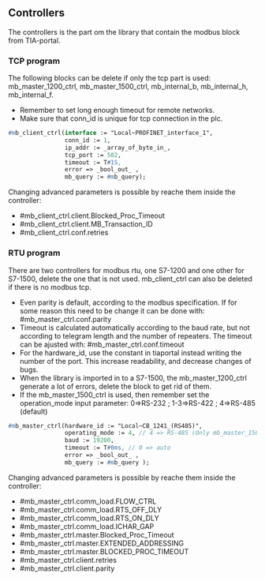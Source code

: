 ## Controllers

The controllers is the part om the library that contain the modbus block from TIA-portal.

### TCP program
The following blocks can be delete if only the tcp part is used: mb_master_1200_ctrl, mb_master_1500_ctrl, mb_internal_b, mb_internal_h, mb_internal_f.
- Remember to set long enough timeout for remote networks.
- Make sure that conn_id is unique for tcp connection in the plc.

```pascal
#mb_client_ctrl(interface := "Local~PROFINET_interface_1", 
                conn_id := 1, 
                ip_addr := _array_of_byte_in_,
                tcp_port := 502,
                timeout := T#1S,
                error => _bool_out_ ,
                mb_query := #mb_query);
```

Changing advanced parameters is possible by reache them inside the controller:   
- #mb_client_ctrl.client.Blocked_Proc_Timeout
- #mb_client_ctrl.client.MB_Transaction_ID   
- #mb_client_ctrl.conf.retries

### RTU program
There are two controllers for modbus rtu, one S7-1200 and one other for S7-1500, delete the one that is not used. mb_client_ctrl can also be deleted if there is no modbus tcp.

- Even parity is default, according to the modbus specification. If for some reason this need to be change it can be done with: #mb_master_ctrl.conf.parity
- Timeout is calculated automatically according to the baud rate, but not according to telegram length and the number of repeaters. The timeout can be ajusted with: #mb_master_ctrl.conf.timeout
- For the hardware_id, use the constant in tiaportal instead writing the number of the port. This increase readability, and decrease changes of bugs. 
- When the library is imported in to a S7-1500, the mb_master_1200_ctrl generate a lot of errors, delete the block to get rid of them.
- If the mb_master_1500_ctrl is used, then remember set the operation_mode input parameter: 0=>RS-232 ; 1-3=>RS-422 ; 4=>RS-485 (default)

```pascal
#mb_master_ctrl(hardware_id := "Local~CB_1241_(RS485)", 
                operating_mode := 4, // 4 => RS-485 (Only mb_master_1500_ctrl)
                baud := 19200,  
                timeout := T#0ms, // 0 => auto
                error => _bool_out_ ,
                mb_query := #mb_query );
```

Changing advanced parameters is possible by reache them inside the controller:   
- #mb_master_ctrl.comm_load.FLOW_CTRL   
- #mb_master_ctrl.comm_load.RTS_OFF_DLY
- #mb_master_ctrl.comm_load.RTS_ON_DLY
- #mb_master_ctrl.comm_load.ICHAR_GAP
- #mb_master_ctrl.master.Blocked_Proc_Timeout
- #mb_master_ctrl.master.EXTENDED_ADDRESSING
- #mb_master_ctrl.master.BLOCKED_PROC_TIMEOUT
- #mb_master_ctrl.client.retries
- #mb_master_ctrl.client.parity
